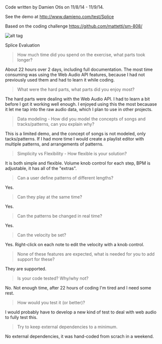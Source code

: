 Code written by Damien Otis on 11/8/14 - 11/9/14.

See the demo at http://www.damieno.com/test/Splice

Based on the coding challenge https://github.com/mattetti/sm-808/


![alt tag](http://dmtmix.com/dnetAPI/getImage/SM-808.png)



Splice Evaluation

> How much time did you spend on the exercise, what parts took longer?

About 22 hours over 2 days, including full documentation. The most time consuming was using the Web Audio API features, because I had not previously used them and had to learn it while coding.

> What were the hard parts, what parts did you enjoy most?

The hard parts were dealing with the Web Audio API. I had to learn a bit before I got it working well enough. I enjoyed using this the most becauase it let me tap into the raw audio data, which I plan to use in other projects.

> Data modeling - How did you model the concepts of songs and tracks/patterns, can you explain why?

This is a limited demo, and the concept of songs is not modeled, only tacks/patterns. If I had more time I would create a playlist editor with multiple patterns, and arrangements of patterns. 

> Simplicity vs Flexibility - How flexible is your solution? 

It is both simple and flexible. Volume knob control for each step, BPM is adjustable, it has all of the "extras".

> Can a user define patterns of different lengths? 

Yes.

> Can they play at the same time?

Yes.

> Can the patterns be changed in real time?

Yes.

> Can the velocity be set?

Yes. Right-click on each note to edit the velocity with a knob control.

> None of these features are expected, what is needed for you to add support for these?

They are supported.

> Is your code tested? Why/why not?

No. Not enough time, after 22 hours of coding I'm tired and I need some rest.

> How would you test it (or better)?

I would probably have to develop a new kind of test to deal with web audio to fully test this.

> Try to keep external dependencies to a minimum.

No external dependencies, it was hand-coded from scrach in a weekend.
